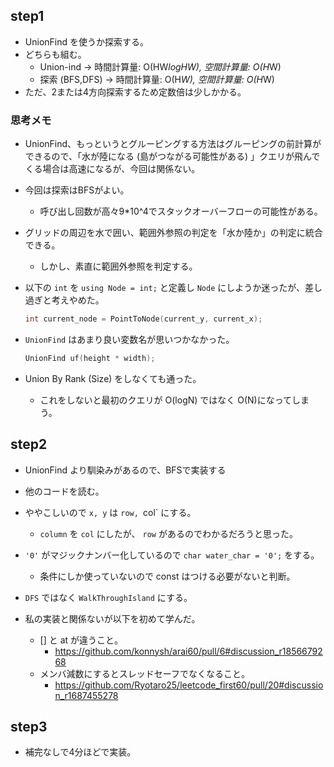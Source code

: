 ## step1

- UnionFind を使うか探索する。
- どちらも組む。
  - Union-ind → 時間計算量: O(HW*logHW), 空間計算量: O(H*W)
  - 探索 (BFS,DFS) → 時間計算量: O(H*W), 空間計算量: O(H*W)
- ただ、2または4方向探索するため定数倍は少しかかる。

### 思考メモ

- UnionFind、もっというとグルーピングする方法はグルーピングの前計算ができるので、「水が陸になる (島がつながる可能性がある) 」クエリが飛んでくる場合は高速になるが、今回は関係ない。

- 今回は探索はBFSがよい。
  - 呼び出し回数が高々9*10^4でスタックオーバーフローの可能性がある。

- グリッドの周辺を水で囲い、範囲外参照の判定を「水か陸か」の判定に統合できる。
  - しかし、素直に範囲外参照を判定する。

- 以下の `int` を `using Node = int;` と定義し `Node` にしようか迷ったが、差し過ぎと考えやめた。
  ```cpp
  int current_node = PointToNode(current_y, current_x);
  ```

- `UnionFind` はあまり良い変数名が思いつかなかった。
  ```cpp
  UnionFind uf(height * width);
  ```

- Union By Rank (Size) をしなくても通った。
  - これをしないと最初のクエリが O(logN) ではなく O(N)になってしまう。

## step2

- UnionFind より馴染みがあるので、BFSで実装する

- 他のコードを読む。

- ややこしいので `x, y` は `row, `col` にする。
  - `column` を `col` にしたが、 `row` があるのでわかるだろうと思った。

- `'0'` がマジックナンバー化しているので `char water_char = '0';` をする。
  - 条件にしか使っていないので const はつける必要がないと判断。

- `DFS` ではなく `WalkThroughIsland` にする。

- 私の実装と関係ないが以下を初めて学んだ。
  - [] と at が違うこと。
    - https://github.com/konnysh/arai60/pull/6#discussion_r1856679268
  - メンバ減数にするとスレッドセーフでなくなること。
    - https://github.com/Ryotaro25/leetcode_first60/pull/20#discussion_r1687455278

## step3
- 補完なしで4分ほどで実装。
